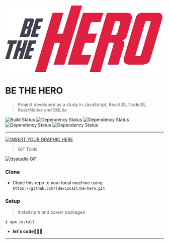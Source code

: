 ![BE THE HERO](https://github.com/ldevLucasl/be-hero/blob/master/frontend/src/assets/logo.svg)
# BE THE HERO
> Project developed as a study in JavaScript, ReactJS, NodeJS, ReactNative and SQLite


![Build Status](http://img.shields.io/travis/badges/badgerbadgerbadger.svg?style=flat-square) 
![Dependency Status](https://img.shields.io/badge/dependencies-react-blue)
![Dependency Status](https://img.shields.io/badge/dependencies-webpack-9cf)
![Dependency Status](https://img.shields.io/badge/dependencies-axios-orange)
![Dependency Status](https://img.shields.io/badge/dependencies-nodemon-brightgreen)
*******************************************************************************************************************************
[![INSERT YOUR GRAPHIC HERE](https://imgur.com/FH8BlFY.png)]()

> GIF Tools

![ttystudio GIF](https://imgur.com/0h9liVF.gif)

### Clone

- Clone this repo to your local machine using `https://github.com/ldevLucasl/be-hero.git`

### Setup

> install npm and bower packages

```shell
$ npm install
```

- **let's code**🚀🚀🚀

*****************************************************************************************************************************